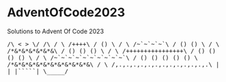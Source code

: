 # AdventOfCode2023
Solutions to Advent Of Code 2023

<tt>
             /\
            <  >
             \/
             /\
            /  \
           /++++\
          /  ()  \
          /      \
         /~`~`~`~`\
        /  ()  ()  \
        /          \
       /*&*&*&*&*&*&\
      /  ()  ()  ()  \
      /              \
     /++++++++++++++++\
    /  ()  ()  ()  ()  \
    /                  \
   /~`~`~`~`~`~`~`~`~`~`\
  /  ()  ()  ()  ()  ()  \
  /*&*&*&*&*&*&*&*&*&*&*&\
 /                        \
/,.,.,.,.,.,.,.,.,.,.,.,.,.\
           |   |
          |`````|
          \_____/
        </tt>
